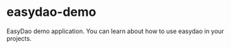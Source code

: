 easydao-demo
============

EasyDao demo application. You can learn about how to use easydao in your projects. 
